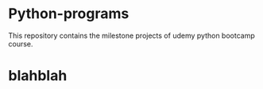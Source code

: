 # Python-programs

This repository contains the milestone projects of udemy python bootcamp course.

# blahblah
